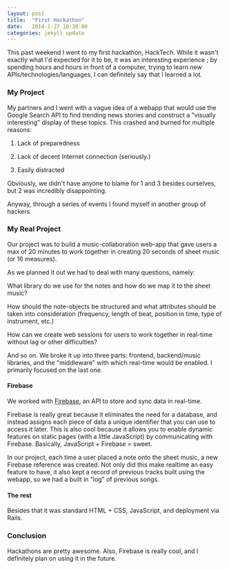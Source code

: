 ```yaml
---
layout: post
title:  "First Hackathon"
date:   2014-1-27 10:30:00
categories: jekyll update
---
```


This past weekend I went to my first hackathon, HackTech. While it wasn't exactly what I'd expected for it to be, it was an interesting experience ; by spending hours and hours in front of a computer, trying to learn new APIs/technologies/languages, I can definitely say that I learned a lot.

### My Project

My partners and I went with a vague idea of a webapp that would use the Google Search API to find trending news stories and construct a "visually interesting" display of these topics. This crashed and burned for multiple reasons:

1. Lack of preparedness

2. Lack of decent Internet connection (seriously.)

3. Easily distracted

Obviously, we didn't have anyone to blame for 1 and 3 besides ourselves, but 2 was incredibly disappointing.

Anyway, through a series of events I found myself in another group of hackers.

### My Real Project

Our project was to build a music-collaboration web-app that gave users a max of 20 minutes to work together in creating 20 seconds of sheet music (or 16 measures).

As we planned it out we had to deal with many questions, namely:

What library do we use for the notes and how do we map it to the sheet music?

How should the note-objects be structured and what attributes should be taken into consideration (frequency, length of beat, position in time, type of instrument, etc.)

How can we create web sessions for users to work together in real-time without lag or other difficulties?

And so on. We broke it up into three parts: frontend, backend/music libraries, and the "middleware" with which real-time would be enabled. I primarily focused on the last one.

#### Firebase

We worked with [Firebase](http://firebase.io), an API to store and sync data in real-time.

Firebase is really great because it eliminates the need for a database, and instead assigns each piece of data a unique identifier that you can use to access it later. This is also cool because it allows you to enable dynamic features on static pages (with a little JavaScript) by communicating with Firebase. Basically, JavaScript + Firebase = sweet.

In our project, each time a user placed a note onto the sheet music, a new Firebase reference was created. Not only did this make realtime an easy feature to have, it also kept a record of previous tracks built using the webapp, so we had a built in "log" of previous songs.

#### The rest

Besides that it was standard HTML + CSS, JavaScript, and deployment via Rails.

### Conclusion

Hackathons are pretty awesome. Also, Firebase is really cool, and I definitely plan on using it in the future.